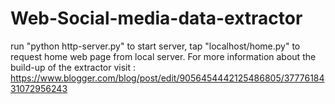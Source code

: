# Web-Social-media-data-extractor

run "python http-server.py" to start server, tap "localhost/home.py" to request home web page from local server. For more information about the build-up of the extractor visit : https://www.blogger.com/blog/post/edit/9056454442125486805/3777618431072956243 

